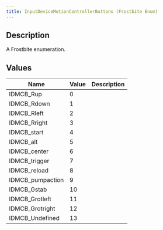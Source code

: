 ```yaml
---
title: InputDeviceMotionControllerButtons (Frostbite Enum)
---
```

## Description

A Frostbite enumeration.

## Values

| Name              | Value | Description |
| ----------------- | ----- | ----------- |
| IDMCB\_Rup        | 0     |             |
| IDMCB\_Rdown      | 1     |             |
| IDMCB\_Rleft      | 2     |             |
| IDMCB\_Rright     | 3     |             |
| IDMCB\_start      | 4     |             |
| IDMCB\_alt        | 5     |             |
| IDMCB\_center     | 6     |             |
| IDMCB\_trigger    | 7     |             |
| IDMCB\_reload     | 8     |             |
| IDMCB\_pumpaction | 9     |             |
| IDMCB\_Gstab      | 10    |             |
| IDMCB\_Grotleft   | 11    |             |
| IDMCB\_Grotright  | 12    |             |
| IDMCB\_Undefined  | 13    |             |
